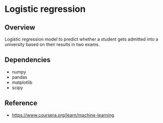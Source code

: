 # Logistic regression

## Overview 
Logistic regression model to predict whether a student gets admitted into a university based on their results in two exams.

## Dependencies
 * numpy
 * pandas
 * matplotlib
 * scipy

## Reference
  * https://www.coursera.org/learn/machine-learning
